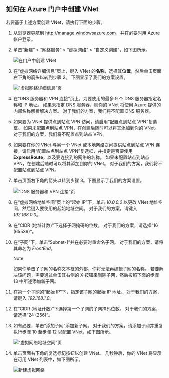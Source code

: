 ## <a name="how-to-create-a-vnet-in-the-azure-portal"></a>如何在 Azure 门户中创建 VNet
若要基于上述方案创建 VNet，请执行下面的步骤。

1. 从浏览器导航到 http://manage.windowsazure.com，并在必要时用 Azure 帐户登录。
2. 单击“新建” > “网络服务” > “虚拟网络” > “自定义创建”，如下图所示。
   
    ![在门户中创建 VNet](./media/virtual-networks-create-vnet-classic-portal-include/vnet-create-portal-figure1.gif)
3. 在“虚拟网络详细信息”页上，键入 VNet 的**名称**，选择其**位置**，然后单击页面右下角的箭头以转到步骤 2。 下图显示了我们的方案设置。
   
    ![“虚拟网络详细信息”页](./media/virtual-networks-create-vnet-classic-portal-include/vnet-create-portal-figure2.png)
4. 在“DNS 服务器和 VPN 连接”页上，为要使用的最多 9 个 DNS 服务器指定名称和 IP 地址。 如果未指定 DNS 服务器，则你的 VNet 将使用 Azure 提供的内部名称解析解决方案。 对于我们的方案，我们将不配置 DNS 服务器。
5. 如果要为 VNet 提供点到站点 VPN 访问，请启用“配置点到站点 VPN”复选框。 如果未配置点到站点 VPN，在创建后随时可以将其添加到你的 VNet。 对于我们的方案，我们将不配置点到站点 VPN。
6. 如果要在你的 VNet 与另一个 VNet 或本地网络之间提供站点到站点 VPN 连接，请启用“配置站点到站点 VPN”复选框，并指定是否要使用 **ExpressRoute**，以及要连接到的网络的名称。 如果未配置站点到站点 VPN，在创建后随时可以将其添加到你的 VNet。 对于我们的方案，我们将不配置站点到站点 VPN。
7. 单击页面右下角的箭头以转到步骤 3。下图显示了我们的方案设置。
   
    ![“DNS 服务器和 VPN 连接”页](./media/virtual-networks-create-vnet-classic-portal-include/vnet-create-portal-figure3.png)
8. 在“虚拟网络地址空间”页上的“起始 IP”下，单击 *10.0.0.0* 以更改 VNet 地址空间，然后键入要使用的起始地址空间。 对于我们的方案，请键入 *192.168.0.0*。 
9. 在“CIDR (地址计数)”下选择子网掩码的位数。 对于我们的方案，请选择“16 (65536)”。
10. 在“子网”下，单击“Subnet-1”并在必要时重命名子网。 对于我们的方案，请将其命名为 *FrontEnd*。
    
    > [!NOTE]
    > 如果你单击了子网的名称文本框的外部，你将无法再编辑子网的名称。 若要解决该问题，需要通过单击其右侧的 X 按钮来删除子网，然后按照下面的步骤 13 中所述添加新子网。
    > 
    > 
11. 在第一个子网的“起始 IP”下，指定该子网的起始 IP 地址。 对于我们的方案，请键入 *192.168.1.0*。
12. 在“CIDR (地址计数)”下选择第一个子网的子网掩码位数。 对于我们的方案，请选择“24 (256)”。
13. 如有必要，单击“添加子网”添加新子网。 对于我们的方案，请添加子网并重复执行步骤 10 至步骤 12 以配置 VNet，如下图所示。
    
    ![“虚拟网络地址空间”页](./media/virtual-networks-create-vnet-classic-portal-include/vnet-create-portal-figure4.png)
14. 单击页面右下角的复选标记按钮以创建 VNet。 几秒钟后，你的 VNet 将显示在可用 VNet 列表中，如下图所示。
    
    ![新建虚拟网络](./media/virtual-networks-create-vnet-classic-portal-include/vnet-create-portal-figure5.png)



<!--HONumber=Nov16_HO3-->


